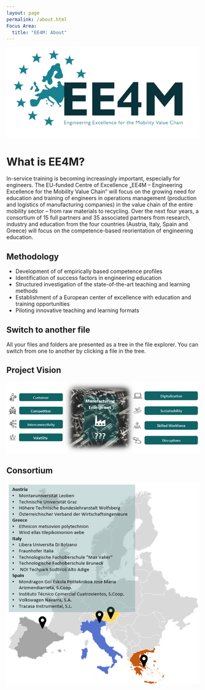 ```yaml
---
layout: page
permalink: /about.html
Focus Area:
  title: "EE4M: About"
---
```


![ee4m-logo](/assets/images/ee4m-logo.png)

# What is EE4M?

In-service training is becoming increasingly important, especially for engineers. The EU-funded Centre of Excellence „EE4M – Engineering Excellence for the Mobility Value Chain“ will focus on the growing need for education and training of engineers in operations management (production and logistics of manufacturing companies) in the value chain of the entire mobility sector – from raw materials to recycling. Over the next four years, a consortium of 15 full partners and 35 associated partners from research, industry and education from the four countries (Austria, Italy, Spain and Greece) will focus on the competence-based reorientation of engineering education.

## Methodology

- Development of of empirically based competence profiles
- Identification of success factors in engineering education
- Structured investigation of the state-of-the-art teaching and learning methods
- Establishment of a European center of excellence with education and training opportunities
- Piloting innovative teaching and learning formats

## Switch to another file

All your files and folders are presented as a tree in the file explorer. You can switch from one to another by clicking a file in the tree.

## Project Vision

![project vision](/assets/images/project-vision.png)

## Consortium

![consortium](/assets/images/consortium.png)
